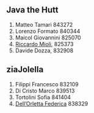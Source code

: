 Java the Hutt
---
1. Matteo Tamari 843272
2. Lorenzo Formato 840344
3. Maicol Giovannini 825070
4. [Riccardo Mioli](mailto:riccardo.mioli2@studio.unibo.it), 825373
5. Davide Dozza, 832908

ziaJolella
---
1. Filippi Francesco 832109
2. Di Cristo Marco 839513
3. Tortolini Sofia 841404
4. [Dell’Orletta Federica](mailto:federica.dellorletta@studio.unibo.it) 838329
